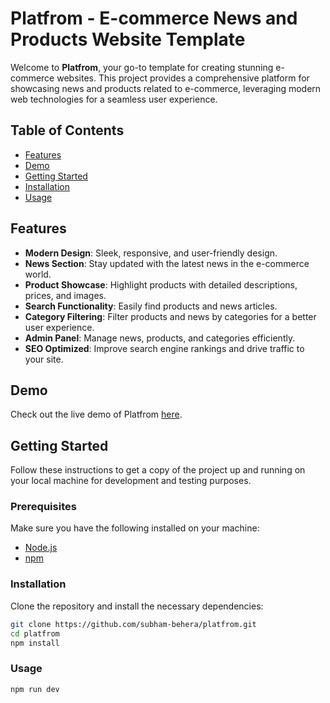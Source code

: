# Platfrom - E-commerce News and Products Website Template

Welcome to **Platfrom**, your go-to template for creating stunning e-commerce websites. This project provides a comprehensive platform for showcasing news and products related to e-commerce, leveraging modern web technologies for a seamless user experience.

## Table of Contents

- [Features](#features)
- [Demo](#demo)
- [Getting Started](#getting-started)
- [Installation](#installation)
- [Usage](#usage)

## Features

- **Modern Design**: Sleek, responsive, and user-friendly design.
- **News Section**: Stay updated with the latest news in the e-commerce world.
- **Product Showcase**: Highlight products with detailed descriptions, prices, and images.
- **Search Functionality**: Easily find products and news articles.
- **Category Filtering**: Filter products and news by categories for a better user experience.
- **Admin Panel**: Manage news, products, and categories efficiently.
- **SEO Optimized**: Improve search engine rankings and drive traffic to your site.

## Demo

Check out the live demo of Platfrom [here](#).

## Getting Started

Follow these instructions to get a copy of the project up and running on your local machine for development and testing purposes.

### Prerequisites

Make sure you have the following installed on your machine:

- [Node.js](https://nodejs.org/)
- [npm](https://www.npmjs.com/)

### Installation

Clone the repository and install the necessary dependencies:

```bash
git clone https://github.com/subham-behera/platfrom.git
cd platfrom
npm install
```

### Usage

```bash
npm run dev
```

